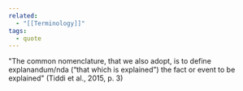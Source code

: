 ```yaml
---
related:
  - "[[Terminology]]"
tags:
  - quote 
---
```

"The common nomenclature, that we also adopt, is to define explanandum/nda (“that which is explained”) the fact or event to be explained" (Tiddi et al., 2015, p. 3)